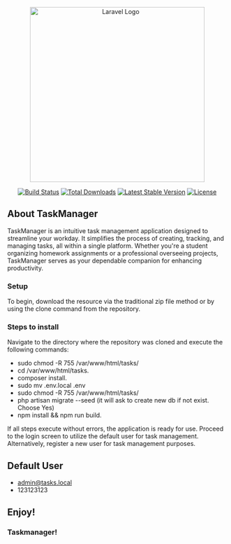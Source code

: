 <p align="center"><a href="https://laravel.com" target="_blank"><img src="https://raw.githubusercontent.com/laravel/art/master/logo-lockup/5%20SVG/2%20CMYK/1%20Full%20Color/laravel-logolockup-cmyk-red.svg" width="400" alt="Laravel Logo"></a></p>

<p align="center">
<a href="https://github.com/laravel/framework/actions"><img src="https://github.com/laravel/framework/workflows/tests/badge.svg" alt="Build Status"></a>
<a href="https://packagist.org/packages/laravel/framework"><img src="https://img.shields.io/packagist/dt/laravel/framework" alt="Total Downloads"></a>
<a href="https://packagist.org/packages/laravel/framework"><img src="https://img.shields.io/packagist/v/laravel/framework" alt="Latest Stable Version"></a>
<a href="https://packagist.org/packages/laravel/framework"><img src="https://img.shields.io/packagist/l/laravel/framework" alt="License"></a>
</p>

## About TaskManager

TaskManager is an intuitive task management application designed to streamline your workday. It simplifies the process of creating, tracking, and managing tasks, all within a single platform. Whether you're a student organizing homework assignments or a professional overseeing projects, TaskManager serves as your dependable companion for enhancing productivity.

### Setup

To begin, download the resource via the traditional zip file method or by using the clone command from the repository.

### Steps to install

Navigate to the directory where the repository was cloned and execute the following commands:

- sudo chmod -R 755 /var/www/html/tasks/
- cd /var/www/html/tasks.
- composer install.
- sudo mv .env.local .env
- sudo chmod -R 755 /var/www/html/tasks/
- php artisan migrate --seed (it will ask to create new db if not exist. Choose Yes)
- npm install && npm run build.

If all steps execute without errors, the application is ready for use. Proceed to the login screen to utilize the default user for task management. Alternatively, register a new user for task management purposes.

## Default User

- admin@tasks.local
- 123123123

## Enjoy!




### Taskmanager!
